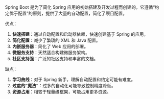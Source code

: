 Spring Boot 是为了简化 Spring 应用的初始搭建及开发过程而创建的。它遵循“约定优于配置”的原则，提供了大量的自动配置，简化了项目配置。

优点：

1. **快速搭建**：通过自动配置和启动器依赖，快速创建基于 Spring 的应用。
2. **简化配置**：减少了繁琐的 XML 和 Java 配置。
3. **内嵌服务器**：简化了 Web 应用的部署。
4. **微服务支持**：天然适合构建微服务架构。
5. **社区支持强**：广泛的社区支持和丰富的文档。

缺点：

1. **学习曲线**：对于 Spring 新手，理解自动配置和约定可能有难度。
2. **过度的“魔法”**：过多的自动化可能导致控制精度降低。
3. **资源占用**：相较于轻量级框架，可能占用更多资源。